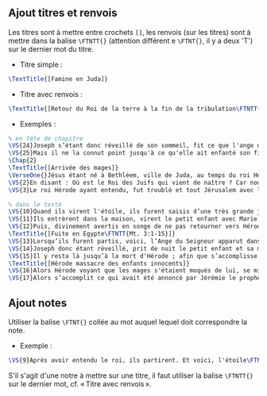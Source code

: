 ## Ajout titres et renvois

Les titres sont à mettre entre crochets `[]`, les renvois (sur les titres) sont à mettre dans la balise `\FTNTT{}` (attention différent e `\FTNT{}`, il y a deux 'T') sur le dernier mot du titre.

* Titre simple :
```tex
\TextTitle{[Famine en Juda]}
```

* Titre avec renvois :
```tex
\TextTitle{[Retour du Roi de la terre à la fin de la tribulation\FTNTT{Mc. 13:24-27 ; Lu. 21:25-28.}]}
```

* Exemples :

```tex
% en tête de chapitre
\VS{24}Joseph s’étant donc réveillé de son sommeil, fit ce que l'ange du Seigneur lui avait ordonné, et il prit sa femme.
\VS{25}Mais il ne la connut point jusqu'à ce qu'elle ait enfanté son fils premier-né, auquel il donna le nom de Jésus.
\Chap{2}
\TextTitle{[Arrivée des mages]}
\VerseOne{}Jésus étant né à Bethléem, ville de Juda, au temps du roi Hérode, voici des mages d'Orient arrivèrent à Jérusalem.
\VS{2}En disant : Où est le Roi des Juifs qui vient de naître ? Car nous avons vu son étoile en Orient, et nous sommes venus l'adorer.
\VS{3}Le roi Hérode ayant entendu, fut troublé et tout Jérusalem avec lui.

% dans le texte
\VS{10}Quand ils virent l'étoile, ils furent saisis d’une très grande joie.
\VS{11}Ils entrèrent dans la maison, virent le petit enfant avec Marie sa mère, se prosternèrent et l’adorèrent. Ils ouvrirent ensuite leurs trésors et lui offrirent des présents : De l'or, de l'encens et de la myrrhe.
\VS{12}Puis, divinement avertis en songe de ne pas retourner vers Hérode, ils regagnèrent leur pays par un autre chemin.
\TextTitle{[Fuite en Egypte\FTNTT{Mt. 3:1-15}]}
\VS{13}Lorsqu’ils furent partis, voici, l’Ange du Seigneur apparut dans un songe à Joseph, et lui dit : Lève-toi et prends le petit enfant et sa mère, fuis en Egypte, et demeure là, jusqu'à ce que je te le dise ; car Hérode cherchera le petit enfant pour le faire mourir.
\VS{14}Joseph donc étant réveillé, prit de nuit le petit enfant et sa mère, et se retira en Egypte.
\VS{15}Il y resta là jusqu’à la mort d'Hérode ; afin que s’accomplisse ce que le Seigneur avait annoncé par le prophète : J'ai appelé mon Fils hors d'Egypte\FTNT{Os. 11:1}.
\TextTitle{[Hérode massacre des enfants innocents]}
\VS{16}Alors Hérode voyant que les mages s'étaient moqués de lui, se mit dans une grande colère, et il envoya tuer tous les enfants qui étaient à Bethléem, et dans tout son territoire ; depuis l'âge de deux ans, et au-dessous, selon la date dont il s'était exactement enquis auprès des mages.
\VS{17}Alors s’accomplit ce qui avait été annoncé par Jérémie le prophète :
```

## Ajout notes

Utiliser la balise `\FTNT{}` collée au mot auquel lequel doit correspondre la note.

* Exemple :

```tex
\VS{9}Après avoir entendu le roi, ils partirent. Et voici, l'étoile\FTNT{Il est évident que cette étoile qui se déplace pour guider les mages n’est pas une étoile ordinaire. Il s’agit de Jésus-Christ lui-même (Ap. 22:16).} qu'ils avaient vue en Orient allait devant eux, jusqu’au moment où, arrivée au-dessus du lieu où était le petit enfant, elle s’arrêta.
```

S'il s'agit d'une notre à mettre sur une titre, il faut utiliser la balise `\FTNTT{}` sur le dernier mot, cf. « Titre avec renvois ».
